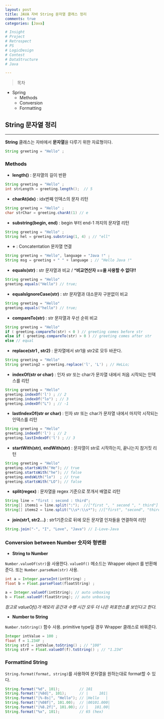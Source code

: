 ```yaml
---
layout: post
title: JAVA 자바 String 문자열 클래스 정리
comments: true
categories: [Java]

# Insight
# Project
# Retrospect
# PS
# LogicDesign
# Contest
# DataStructure
# Java

---
```



>목차
- Spring
  - Methods
  - Conversion
  - Formatting


## String 문자열 정리
---
**String** 클래스는 자바에서 **문자열**을 다루기 위한 자료형이다.

```java
String greeting = "Hello" ;
```

### Methods

- **length()** : 문자열의 길이 반환
```java
String greeting = "Hello" ;
int strLength = greeting.length();  // 5
```
- **charAt(idx)** : idx번째 인덱스의 문자 리턴
```java
String greeting = "Hello" ;
char strChar = greeting.charAt(1) // e
```
- **substring(begin, end)** : begin 부터 end-1 까지의 문자열 리턴
```java
String greeting = "Hello" ;
String hel = greeting.substring(1, 4) ; // "ell"
```
- **+** : Concatentation 문자열 연결
```java
String greeting = "Hello", language = "Java !" ;
String msg = greeting + " " + language ; // "Hello Java !"
```
- **equals(str)** : str 문자열과 비교 / ***비교연산자 ==을 사용할 수 없다!!**
```java
String greeting = "Hello"
greeting.equals("Hello") // true;
```
- **equalsIgnoreCase(str)** : str 문자열과 대소문자 구분없이 비교 
```java
String greeting = "Hello"
greeting.equals("hello") // true;
```
- **compareTo(str)** : str 문자열과 우선 순위 비교
```java
String greeting = "Hello"
if ( greeting.compareTo(str) < 0 ) // greeting comes before str
else if ( greeting.compareTo(str) > 0 ) // greeting comes after str
else // equal
```
- **replace(str1 , str2)** : 문자열에서 str1을 str2로 모두 바꾼다.
```java
String greeting = "Hello"
String greeting2 = greeting.replace('l', 'L') ; // HeLLo;
```
- **indexOf(str or char)** : 인자 str 또는 char가 문자열 내에서 처음 시작되는 인덱스를 리턴
```java
String greeting = "Hello"
greeting.indexOf('l') ; // 2
greeting.indexOf("lo") ; // 3
greeting.indexOf("L") ; // -1
```
- **lastIndexOf(str or char)** : 인자 str 또는 char가 문자열 내에서 마지막 시작되는 인덱스를 리턴
```java
String greeting = "Hello"
greeting.indexOf('l') ; // 2
greeting.lastIndexOf('l') ; // 3
```
- **startWith(str)**, **endWith(str)** : 문자열이 str로 시작하는지, 끝나는지 참거짓 리턴
```java
String greeting = "Hello"
greeting.startsWith("He"); // true
greeting.startsWith("he"); // false
greeting.endsWith("lo")  ; // true
greeting.startsWith("LO"); // false
```
- **split(regex)** : 문자열을 regex 기준으로 쪼개서 배열로 리턴
```java
String line = "first : second : third"; 
String[] items1 = line.split(":");  //["first ", " second ", " third"]
String[] items2 = line.split("\\s*:\\s*"); //["first", "second", "third"]
```
- **join(str1, str2...)** : str1기준으로 뒤에 모든 문자열 인자들을 연결하여 리턴
```java
String.join("-", "I", "Love", "Java") // I-Love-Java
```

### Conversion between Number 숫자와 형변환
- **String to Number**

`Number.valueOf(str)`을 사용한다.  `valueOf()` 메소드는 Wrapper object 를 반환해준다. 또는 `Number.parseNum(str)` 사용.

```java
int a = Integer.parseInt(intString) ;
float b = Float.parseFloat(floatString) ;

a = Integer.valueOf(intString); // auto unboxing
b = Float.valueOf(floatString); // auto unboxing
```
*참고로 valueOf()가 메모리 공간과 수행 시간 모두 더 나은 퍼포먼스를 보인다고 한다.*

- **Number to String**

`Number.toString()` 함수 사용. primitive type일 경우 Wrapper 클래스로 바꿔준다.

```java
Integer intValue = 100 ;
float f = 1.234F ;
String strI = intValue.toString() ; // "100"
String strF = Float.valueOf(f).toString() ; // "1.234"
```

### Formattind String
`String.format(format, string)`를 사용하여 문자열을 원하는대로 format할 수 있다.
```java
String.format("%d", 101);         // 101
String.format("|%8d|", 101);      // |     101|
String.format("|%-8s|", "Hello"); // |Hello   |
String.format("|%08f|", 101.00);  // |00101.000|
String.format("|%8.2f|", 101.00); // |   101.00|
String.format("%x", 101);         // 65 (hex)
```
